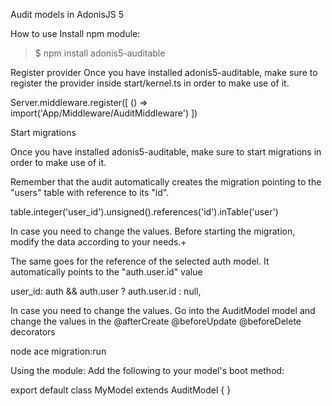 Audit models in AdonisJS 5

How to use
Install npm module:

> $ npm install adonis5-auditable

Register provider
Once you have installed adonis5-auditable, make sure to register the provider inside start/kernel.ts in order to make use of it.

Server.middleware.register([
  () => import('App/Middleware/AuditMiddleware')
])

Start migrations

Once you have installed adonis5-auditable, make sure to start migrations in order to make use of it.

Remember that the audit automatically creates the migration pointing to the "users" table with reference to its "id".

table.integer('user_id').unsigned().references('id').inTable('user')

In case you need to change the values. Before starting the migration, modify the data according to your needs.+

The same goes for the reference of the selected auth model. It automatically points to the "auth.user.id" value

user_id: auth && auth.user ? auth.user.id : null,

In case you need to change the values. Go into the AuditModel model and change the values ​​in the @afterCreate @beforeUpdate @beforeDelete decorators

node ace migration:run


Using the module:
Add the following to your model's boot method:

export default class MyModel extends AuditModel {
}

